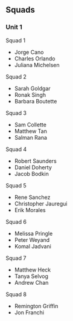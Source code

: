 ## Squads

### Unit 1

Squad 1

* Jorge Cano
* Charles Orlando
* Juliana Michelsen

Squad 2

* Sarah Goldgar
* Ronak Singh
* Barbara Boutette

Squad 3

* Sam Collette
* Matthew Tan
* Salman Rana

Squad 4

* Robert Saunders
* Daniel Doherty
* Jacob Bodkin

Squad 5

* Rene Sanchez
* Christopher Jauregui
* Erik Morales

Squad 6

* Melissa Pringle
* Peter Weyand
* Komal Jadvani

Squad 7

* Matthew Heck
* Tanya Selvog
* Andrew Chan

Squad 8

* Remington Griffin
* Jon Franchi
